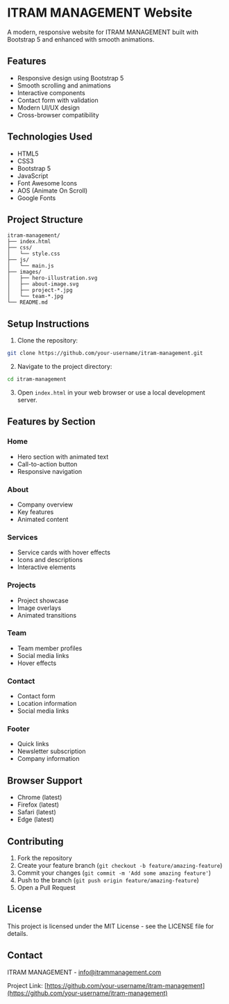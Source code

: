 # ITRAM MANAGEMENT Website

A modern, responsive website for ITRAM MANAGEMENT built with Bootstrap 5 and enhanced with smooth animations.

## Features

- Responsive design using Bootstrap 5
- Smooth scrolling and animations
- Interactive components
- Contact form with validation
- Modern UI/UX design
- Cross-browser compatibility

## Technologies Used

- HTML5
- CSS3
- Bootstrap 5
- JavaScript
- Font Awesome Icons
- AOS (Animate On Scroll)
- Google Fonts

## Project Structure

```
itram-management/
├── index.html
├── css/
│   └── style.css
├── js/
│   └── main.js
├── images/
│   ├── hero-illustration.svg
│   ├── about-image.svg
│   ├── project-*.jpg
│   └── team-*.jpg
└── README.md
```

## Setup Instructions

1. Clone the repository:
```bash
git clone https://github.com/your-username/itram-management.git
```

2. Navigate to the project directory:
```bash
cd itram-management
```

3. Open `index.html` in your web browser or use a local development server.

## Features by Section

### Home
- Hero section with animated text
- Call-to-action button
- Responsive navigation

### About
- Company overview
- Key features
- Animated content

### Services
- Service cards with hover effects
- Icons and descriptions
- Interactive elements

### Projects
- Project showcase
- Image overlays
- Animated transitions

### Team
- Team member profiles
- Social media links
- Hover effects

### Contact
- Contact form
- Location information
- Social media links

### Footer
- Quick links
- Newsletter subscription
- Company information

## Browser Support

- Chrome (latest)
- Firefox (latest)
- Safari (latest)
- Edge (latest)

## Contributing

1. Fork the repository
2. Create your feature branch (`git checkout -b feature/amazing-feature`)
3. Commit your changes (`git commit -m 'Add some amazing feature'`)
4. Push to the branch (`git push origin feature/amazing-feature`)
5. Open a Pull Request

## License

This project is licensed under the MIT License - see the LICENSE file for details.

## Contact

ITRAM MANAGEMENT - info@itrammanagement.com

Project Link: [https://github.com/your-username/itram-management](https://github.com/your-username/itram-management) 